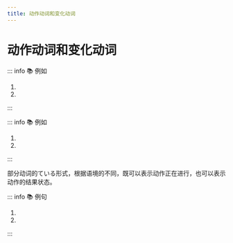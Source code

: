 ```yaml
---
title: 动作动词和变化动词
---
```


# 动作动词和变化动词

<grammer-content sentence="**动作动词**表示主体的动作。接ている时表示动作正在持续进行。" />

::: info :books: 例如

1. <grammer-content id='term-1-8-1-0' sentence="[本/ほん]を**[読/よ]んでいる**" trans="正在读书" />
2. <grammer-content id='term-1-8-1-1' sentence="[人/ひと]が**[歩/ある]いている**" trans="有人在走" />

:::

<grammer-content sentence="**变化动词**表示主体变化的结果。接ている时表示结果状态的含义。" />

::: info :books: 例如

1. <grammer-content id='term-1-8-1-2' sentence="[窓/まど]が**[開/ひら]いている**" trans="窗户开着" />
2. <grammer-content id='term-1-8-1-3' sentence="[姉/あね]が**[結婚/けっこん]している****" trans="姐姐结婚了" />

:::

部分动词的ている形式，根据语境的不同，既可以表示动作正在进行，也可以表示动作的结果状态。

::: info :books: 例句

1. <grammer-content id='term-1-8-1-4' sentence="[花子/はなこ]は２[階/かい]の[部屋/へや]で[着物/きもの]を**[着/き]ています**。" trans="花子正在楼上的屋子里穿和服。" />
2. <grammer-content id='term-1-8-1-5' sentence="[花子/はなこ]は[今日/きょう]きれいな[着物/きもの]を**[着/き]ています**。" trans="花子今天穿了一件漂亮的和服。" />

:::

